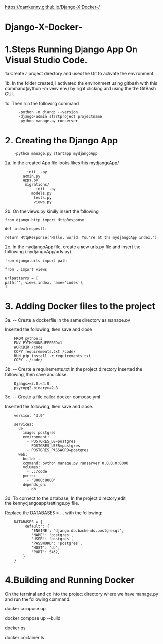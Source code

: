 https://damkenny.github.io/Django-X-Docker-/

# Django-X-Docker-

# 1.Steps Running Django App On Visual Studio Code.

1a.Create a project directory and used the Git to activate the environment.


1b. In the folder created, i activated the environment using gitbash with this command(python -m venv env) by right clicking and using the the GitBash GUI.


1c. Then run the following command

          -python -m django --version
          -django-admin startproject projectname
          -python manage.py runserver 

# 2. Creating the Django App

        -python manage.py startapp mydjangoApp

2a. In the created App file looks likes this 
   mydjangoApp/
  
            __init__.py
            admin.py
            apps.py
             migrations/
                __init__.py
                models.py
                 tests.py
                 views.py

2b. On the views.py kindly insert the following 

    from django.http import HttpResponse

    def index(request):
    
    return HttpResponse("Hello, world. You're at the mydjangoApp index.")

2c. In the mydjangoApp file, create a new urls.py file  and insert the following (mydjangoApp/urls.py)

    from django.urls import path

    from . import views

    urlpatterns = [
    path('', views.index, name='index'),
    ]

# 3. Adding Docker files to the project

3a.  -- Create a dockerfile in the same directory as manage.py

Inserted the following, then save and close

        FROM python:3
        ENV PYTHONUNBUFFERED=1
        WORKDIR /code
        COPY requirements.txt /code/
        RUN pip install -r requirements.txt
        COPY . /code/


3b. -- Create a requirements.txt in the project directory
Inserted the following, then save and close.

        Django>=3.0,<4.0
        psycopg2-binary>=2.8


3c. -- Create a file called docker-compose.yml 

Inserted the following, then save and close.

        version: "3.9"

        services:
          db:
            image: postgres
            environment:
              - POSTGRES_DB=postgres
              - POSTGRES_USER=postgres
              - POSTGRES_PASSWORD=postgres
          web:
            build: .
            command: python manage.py runserver 0.0.0.0:8000
            volumes:
              - .:/code
            ports:
              - "8000:8000"
            depends_on:
              - db

3d. To connect to the database, In the project directory,edit the kennydjangoapp/settings.py file.

Replace the DATABASES = ... with the following:

        DATABASES = {
            'default': {
                'ENGINE': 'django.db.backends.postgresql',
                'NAME': 'postgres',
                'USER': 'postgres',
                'PASSWORD': 'postgres',
                'HOST': 'db',
                'PORT': 5432,
            }
        }

# 4.Building and Running Docker

On the terminal and cd into the project directory where we have manage.py and run the following command:

docker compose up

docker compose up --build

docker ps

docker container ls















